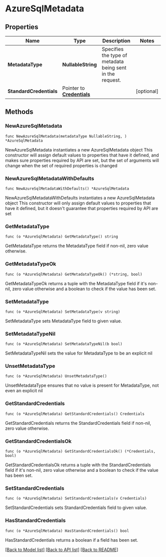 # AzureSqlMetadata

## Properties

Name | Type | Description | Notes
------------ | ------------- | ------------- | -------------
**MetadataType** | **NullableString** | Specifies the type of metadata being sent in the request. | 
**StandardCredentials** | Pointer to [**Credentials**](Credentials.md) |  | [optional] 

## Methods

### NewAzureSqlMetadata

`func NewAzureSqlMetadata(metadataType NullableString, ) *AzureSqlMetadata`

NewAzureSqlMetadata instantiates a new AzureSqlMetadata object
This constructor will assign default values to properties that have it defined,
and makes sure properties required by API are set, but the set of arguments
will change when the set of required properties is changed

### NewAzureSqlMetadataWithDefaults

`func NewAzureSqlMetadataWithDefaults() *AzureSqlMetadata`

NewAzureSqlMetadataWithDefaults instantiates a new AzureSqlMetadata object
This constructor will only assign default values to properties that have it defined,
but it doesn't guarantee that properties required by API are set

### GetMetadataType

`func (o *AzureSqlMetadata) GetMetadataType() string`

GetMetadataType returns the MetadataType field if non-nil, zero value otherwise.

### GetMetadataTypeOk

`func (o *AzureSqlMetadata) GetMetadataTypeOk() (*string, bool)`

GetMetadataTypeOk returns a tuple with the MetadataType field if it's non-nil, zero value otherwise
and a boolean to check if the value has been set.

### SetMetadataType

`func (o *AzureSqlMetadata) SetMetadataType(v string)`

SetMetadataType sets MetadataType field to given value.


### SetMetadataTypeNil

`func (o *AzureSqlMetadata) SetMetadataTypeNil(b bool)`

 SetMetadataTypeNil sets the value for MetadataType to be an explicit nil

### UnsetMetadataType
`func (o *AzureSqlMetadata) UnsetMetadataType()`

UnsetMetadataType ensures that no value is present for MetadataType, not even an explicit nil
### GetStandardCredentials

`func (o *AzureSqlMetadata) GetStandardCredentials() Credentials`

GetStandardCredentials returns the StandardCredentials field if non-nil, zero value otherwise.

### GetStandardCredentialsOk

`func (o *AzureSqlMetadata) GetStandardCredentialsOk() (*Credentials, bool)`

GetStandardCredentialsOk returns a tuple with the StandardCredentials field if it's non-nil, zero value otherwise
and a boolean to check if the value has been set.

### SetStandardCredentials

`func (o *AzureSqlMetadata) SetStandardCredentials(v Credentials)`

SetStandardCredentials sets StandardCredentials field to given value.

### HasStandardCredentials

`func (o *AzureSqlMetadata) HasStandardCredentials() bool`

HasStandardCredentials returns a boolean if a field has been set.


[[Back to Model list]](../README.md#documentation-for-models) [[Back to API list]](../README.md#documentation-for-api-endpoints) [[Back to README]](../README.md)


